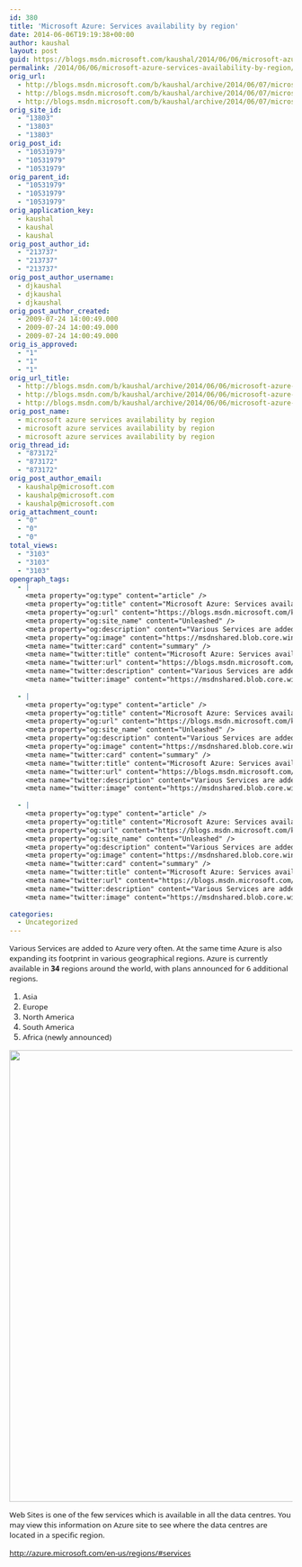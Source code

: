 ```yaml
---
id: 380
title: 'Microsoft Azure: Services availability by region'
date: 2014-06-06T19:19:38+00:00
author: kaushal
layout: post
guid: https://blogs.msdn.microsoft.com/kaushal/2014/06/06/microsoft-azure-services-availability-by-region/
permalink: /2014/06/06/microsoft-azure-services-availability-by-region/
orig_url:
  - http://blogs.msdn.microsoft.com/b/kaushal/archive/2014/06/07/microsoft-azure-services-availability-by-region.aspx
  - http://blogs.msdn.microsoft.com/b/kaushal/archive/2014/06/07/microsoft-azure-services-availability-by-region.aspx
  - http://blogs.msdn.microsoft.com/b/kaushal/archive/2014/06/07/microsoft-azure-services-availability-by-region.aspx
orig_site_id:
  - "13803"
  - "13803"
  - "13803"
orig_post_id:
  - "10531979"
  - "10531979"
  - "10531979"
orig_parent_id:
  - "10531979"
  - "10531979"
  - "10531979"
orig_application_key:
  - kaushal
  - kaushal
  - kaushal
orig_post_author_id:
  - "213737"
  - "213737"
  - "213737"
orig_post_author_username:
  - djkaushal
  - djkaushal
  - djkaushal
orig_post_author_created:
  - 2009-07-24 14:00:49.000
  - 2009-07-24 14:00:49.000
  - 2009-07-24 14:00:49.000
orig_is_approved:
  - "1"
  - "1"
  - "1"
orig_url_title:
  - http://blogs.msdn.com/b/kaushal/archive/2014/06/06/microsoft-azure-services-availability-by-region.aspx
  - http://blogs.msdn.com/b/kaushal/archive/2014/06/06/microsoft-azure-services-availability-by-region.aspx
  - http://blogs.msdn.com/b/kaushal/archive/2014/06/06/microsoft-azure-services-availability-by-region.aspx
orig_post_name:
  - microsoft azure services availability by region
  - microsoft azure services availability by region
  - microsoft azure services availability by region
orig_thread_id:
  - "873172"
  - "873172"
  - "873172"
orig_post_author_email:
  - kaushalp@microsoft.com
  - kaushalp@microsoft.com
  - kaushalp@microsoft.com
orig_attachment_count:
  - "0"
  - "0"
  - "0"
total_views:
  - "3103"
  - "3103"
  - "3103"
opengraph_tags:
  - |
    <meta property="og:type" content="article" />
    <meta property="og:title" content="Microsoft Azure: Services availability by region" />
    <meta property="og:url" content="https://blogs.msdn.microsoft.com/kaushal/2014/06/06/microsoft-azure-services-availability-by-region/" />
    <meta property="og:site_name" content="Unleashed" />
    <meta property="og:description" content="Various Services are added to Azure very often. At the same time Azure is also expanding its footprint in various geographical regions. Azure is currently available in 34 regions around the world, with plans announced for 6 additional regions. Asia Europe North America South America Africa (newly announced) Web Sites is one of the few..." />
    <meta property="og:image" content="https://msdnshared.blob.core.windows.net/media/2014/06/azureregions.png" />
    <meta name="twitter:card" content="summary" />
    <meta name="twitter:title" content="Microsoft Azure: Services availability by region" />
    <meta name="twitter:url" content="https://blogs.msdn.microsoft.com/kaushal/2014/06/06/microsoft-azure-services-availability-by-region/" />
    <meta name="twitter:description" content="Various Services are added to Azure very often. At the same time Azure is also expanding its footprint in various geographical regions. Azure is currently available in 34 regions around the world, with plans announced for 6 additional regions. Asia Europe North America South America Africa (newly announced) Web Sites is one of the few..." />
    <meta name="twitter:image" content="https://msdnshared.blob.core.windows.net/media/2014/06/azureregions.png" />
    
  - |
    <meta property="og:type" content="article" />
    <meta property="og:title" content="Microsoft Azure: Services availability by region" />
    <meta property="og:url" content="https://blogs.msdn.microsoft.com/kaushal/2014/06/06/microsoft-azure-services-availability-by-region/" />
    <meta property="og:site_name" content="Unleashed" />
    <meta property="og:description" content="Various Services are added to Azure very often. At the same time Azure is also expanding its footprint in various geographical regions. Azure is currently available in 34 regions around the world, with plans announced for 6 additional regions. Asia Europe North America South America Africa (newly announced) Web Sites is one of the few..." />
    <meta property="og:image" content="https://msdnshared.blob.core.windows.net/media/2014/06/azureregions.png" />
    <meta name="twitter:card" content="summary" />
    <meta name="twitter:title" content="Microsoft Azure: Services availability by region" />
    <meta name="twitter:url" content="https://blogs.msdn.microsoft.com/kaushal/2014/06/06/microsoft-azure-services-availability-by-region/" />
    <meta name="twitter:description" content="Various Services are added to Azure very often. At the same time Azure is also expanding its footprint in various geographical regions. Azure is currently available in 34 regions around the world, with plans announced for 6 additional regions. Asia Europe North America South America Africa (newly announced) Web Sites is one of the few..." />
    <meta name="twitter:image" content="https://msdnshared.blob.core.windows.net/media/2014/06/azureregions.png" />
    
  - |
    <meta property="og:type" content="article" />
    <meta property="og:title" content="Microsoft Azure: Services availability by region" />
    <meta property="og:url" content="https://blogs.msdn.microsoft.com/kaushal/2014/06/06/microsoft-azure-services-availability-by-region/" />
    <meta property="og:site_name" content="Unleashed" />
    <meta property="og:description" content="Various Services are added to Azure very often. At the same time Azure is also expanding its footprint in various geographical regions. Azure is currently available in 34 regions around the world, with plans announced for 6 additional regions. Asia Europe North America South America Africa (newly announced) Web Sites is one of the few..." />
    <meta property="og:image" content="https://msdnshared.blob.core.windows.net/media/2014/06/azureregions.png" />
    <meta name="twitter:card" content="summary" />
    <meta name="twitter:title" content="Microsoft Azure: Services availability by region" />
    <meta name="twitter:url" content="https://blogs.msdn.microsoft.com/kaushal/2014/06/06/microsoft-azure-services-availability-by-region/" />
    <meta name="twitter:description" content="Various Services are added to Azure very often. At the same time Azure is also expanding its footprint in various geographical regions. Azure is currently available in 34 regions around the world, with plans announced for 6 additional regions. Asia Europe North America South America Africa (newly announced) Web Sites is one of the few..." />
    <meta name="twitter:image" content="https://msdnshared.blob.core.windows.net/media/2014/06/azureregions.png" />
    
categories:
  - Uncategorized
---
```

<span style="font-family: Segoe UI;font-size: 10pt">Various Services are added to Azure very often. At the same time Azure is also expanding its footprint in various geographical regions. Azure is currently available in <strong>34</strong> regions around the world, with plans announced for 6 additional regions.<br /> </span>

  1. <span style="font-family: Segoe UI;font-size: 10pt">Asia<br /> </span>
  2. <span style="font-family: Segoe UI;font-size: 10pt">Europe<br /> </span>
  3. <span style="font-family: Segoe UI;font-size: 10pt">North America<br /> </span>
  4. <span style="font-family: Segoe UI;font-size: 10pt">South America<br /> </span>
  5. <span style="font-family: Segoe UI;font-size: 10pt">Africa (newly announced)</span>

[<img width="1206" height="802" class="size-full wp-image-1995 aligncenter" alt="" src="https://msdnshared.blob.core.windows.net/media/2014/06/azureregions.png" srcset="/wp-content/uploads/2014/06/azureregions.png 1206w, /wp-content/uploads/2014/06/azureregions-300x200.png 300w, /wp-content/uploads/2014/06/azureregions-768x511.png 768w, /wp-content/uploads/2014/06/azureregions-1024x681.png 1024w" sizes="(max-width: 1206px) 100vw, 1206px" />](https://msdnshared.blob.core.windows.net/media/2014/06/azureregions.png)

<span style="font-family: Segoe UI;font-size: 10pt">Web Sites is one of the few services which is available in all the data centres. You may view this information on Azure site to see where the data centres are located in a specific region.<br /> </span>

[<span style="font-family: Segoe UI;font-size: 10pt">http://azure.microsoft.com/en-us/regions/#services</span>](http://azure.microsoft.com/en-us/regions/#services)<span style="font-family: Segoe UI;font-size: 10pt"><br /> </span>

<img class="aligncenter" alt="" src="https://msdnshared.blob.core.windows.net/media/MSDNBlogsFS/prod.evol.blogs.msdn.com/CommunityServer.Blogs.Components.WeblogFiles/00/00/01/38/03/metablogapi/3858.060714_0219_MicrosoftAz1.png" />